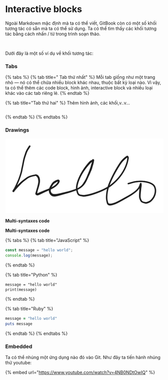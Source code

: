 # Interactive blocks

Ngoài Markdown mặc định mà ta có thể viết, GitBook còn có một số khối tương tác có sẵn mà ta có thể sử dụng. Ta có thể tìm thấy các khối tương tác bằng cách nhấn / từ trong trình soạn thảo.

<figure><img src="https://gitbookio.github.io/onboarding-template-images/interactive-hero.png" alt=""><figcaption></figcaption></figure>

Dưới đây là một số ví dụ về khối tương tác:

### Tabs

{% tabs %}
{% tab title=" Tab thứ nhất" %}
Mỗi tab giống như một trang nhỏ — nó có thể chứa nhiều block khác nhau, thuộc bất kỳ loại nào. Vì vậy, ta có thể thêm các code block, hình ảnh, interactive block và nhiều loại khác vào các tab riêng lẻ.
{% endtab %}

{% tab title="Tab thứ hai" %}
Thêm hình ảnh, các khối,v..v...

```python
```
{% endtab %}
{% endtabs %}

### Drawings



<img src="../.gitbook/assets/file.excalidraw.svg" alt="" class="gitbook-drawing">



**Multi-syntaxes code**

**Multi-syntaxes code**

{% tabs %}
{% tab title="JavaScript" %}
```javascript
const message = "hello world";
console.log(message);
```
{% endtab %}

{% tab title="Python" %}
```
message = "hello world"
print(message)
```
{% endtab %}

{% tab title="Ruby" %}
```ruby
message = "hello world"
puts message
```
{% endtab %}
{% endtabs %}



### Embedded&#x20;

Ta có thể nhúng một ứng dụng nào đó vào Git. Như đây ta tiến hành nhúng thử youtube:

{% embed url="https://www.youtube.com/watch?v=4NB0NDtOwIQ" %}

